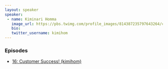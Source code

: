 ```yaml
---
layout: speaker
speaker:
 - name: Kiminari Homma
   image_url: https://pbs.twimg.com/profile_images/814387235797643264/clzYrbam_400x400.jpg
   bio:
   twitter_username: kimihom
---
```


### Episodes

- [16: Customer Success! (kimihom)](/016/)
